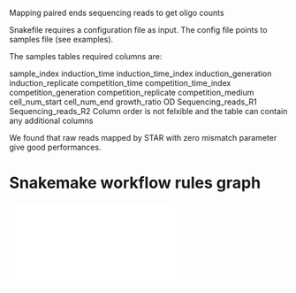 Mapping paired ends sequencing reads to get oligo counts

Snakefile requires a configuration file as input.
The config file points to samples file (see examples).

The samples tables required columns are:

sample_index
induction_time
induction_time_index
induction_generation
induction_replicate
competition_time
competition_time_index
competition_generation
competition_replicate
competition_medium
cell_num_start
cell_num_end
growth_ratio
OD
Sequencing_reads_R1
Sequencing_reads_R2
Column order is not felxible and the table can contain any additional columns



We found that raw reads mapped by STAR with zero mismatch parameter give good performances.

 # Snakemake workflow rules graph
![sequences2counts](crispey_seq2counts_rule_graph.pdf)


